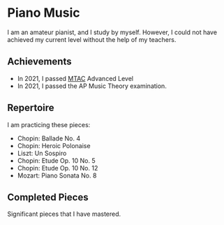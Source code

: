 # Piano Music

I am an amateur pianist, and I study by myself.
However, I could not have achieved my current level without the help of
my teachers.

## Achievements

* In 2021, I passed [MTAC](http://www.mtac.org/) Advanced Level
* In 2021, I passed the AP Music Theory examination.

## Repertoire

I am practicing these pieces:

* Chopin: Ballade No. 4
* Chopin: Heroic Polonaise
* Liszt: Un Sospiro
* Chopin: Etude Op. 10 No. 5
* Chopin: Etude Op. 10 No. 12
* Mozart: Piano Sonata No. 8

## Completed Pieces

Significant pieces that I have mastered.
